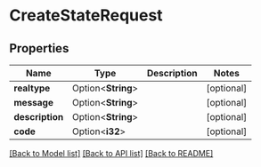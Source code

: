 # CreateStateRequest

## Properties

Name | Type | Description | Notes
------------ | ------------- | ------------- | -------------
**realtype** | Option<**String**> |  | [optional]
**message** | Option<**String**> |  | [optional]
**description** | Option<**String**> |  | [optional]
**code** | Option<**i32**> |  | [optional]

[[Back to Model list]](../README.md#documentation-for-models) [[Back to API list]](../README.md#documentation-for-api-endpoints) [[Back to README]](../README.md)


